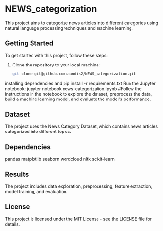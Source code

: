 # NEWS_categorization

This project aims to categorize news articles into different categories using natural language processing techniques and machine learning.

## Getting Started

To get started with this project, follow these steps:

1. Clone the repository to your local machine:

   ```bash
   git clone git@github.com:aandis2/NEWS_categorization.git
installing dependencies and
pip install -r requirements.txt
Run the Jupyter notebook:
jupyter notebook news-categorization.ipynb
#Follow the instructions in the notebook to explore the dataset, preprocess the data, build a machine learning model, and evaluate the model's performance.

## Dataset

The project uses the News Category Dataset, which contains news articles categorized into different topics.

## Dependencies

pandas
matplotlib
seaborn
wordcloud
nltk
scikit-learn
## Results
The project includes data exploration, preprocessing, feature extraction, model training, and evaluation.
## License
This project is licensed under the MIT License - see the LICENSE file for details.
